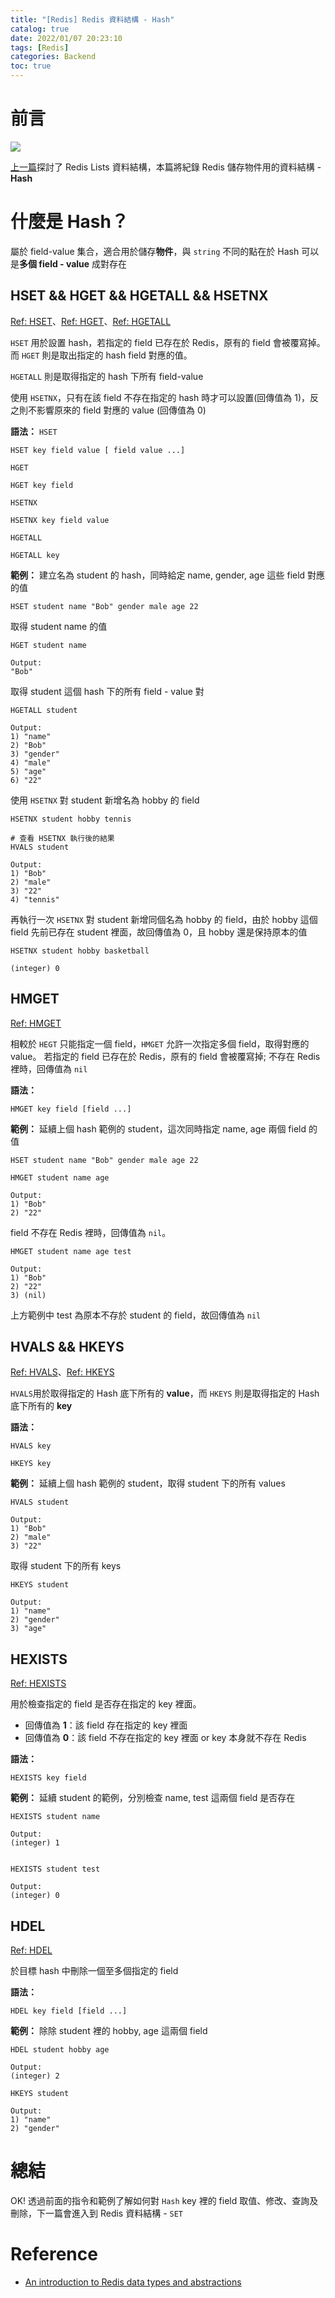 ```yaml
---
title: "[Redis] Redis 資料結構 - Hash"
catalog: true
date: 2022/01/07 20:23:10
tags: [Redis]
categories: Backend
toc: true
---
```

<!-- toc -->

# 前言
![](https://upload.wikimedia.org/wikipedia/en/thumb/6/6b/Redis_Logo.svg/200px-Redis_Logo.svg.png)

[上一篇](https://chentsungyu.github.io/2022/01/06/Database/Redis/%5BRedis%5D%20Redis%20%E8%B3%87%E6%96%99%E7%B5%90%E6%A7%8B%20-%20Lists/)探討了 Redis Lists 資料結構，本篇將紀錄 Redis 儲存物件用的資料結構 - **Hash**

<!-- more -->

# 什麼是 Hash？
屬於 field-value 集合，適合用於儲存**物件**，與 `string` 不同的點在於 Hash 可以是**多個 field - value** 成對存在

## HSET && HGET && HGETALL && HSETNX
[Ref: HSET](https://redis.io/commands/hset/)、[Ref: HGET](https://redis.io/commands/hget/)、[Ref: HGETALL](https://redis.io/commands/hgetall/)

`HSET` 用於設置 hash，若指定的 field 已存在於 Redis，原有的 field 會被覆寫掉。而 `HGET` 則是取出指定的 hash field 對應的值。

`HGETALL` 則是取得指定的 hash 下所有 field-value

使用 `HSETNX`，只有在該 field 不存在指定的 hash 時才可以設置(回傳值為 1)，反之則不影響原來的 field 對應的 value (回傳值為 0)

**語法：**
`HSET`
```
HSET key field value [ field value ...]
```

`HGET`
```
HGET key field 
```

`HSETNX`
```
HSETNX key field value
```

`HGETALL`
```
HGETALL key
```


**範例：**
建立名為 student 的 hash，同時給定 name, gender, age 這些 field 對應的值
```
HSET student name "Bob" gender male age 22
```

取得 student name 的值
```
HGET student name

Output:
"Bob"
```

取得 student 這個 hash 下的所有 field - value 對
```
HGETALL student

Output:
1) "name"
2) "Bob"
3) "gender"
4) "male"
5) "age"
6) "22"
```

使用 `HSETNX` 對 student 新增名為 hobby 的 field
```
HSETNX student hobby tennis

# 查看 HSETNX 執行後的結果
HVALS student

Output:
1) "Bob"
2) "male"
3) "22"
4) "tennis"
```

再執行一次 `HSETNX` 對 student 新增同個名為 hobby 的 field，由於 hobby 這個 field 先前已存在 student 裡面，故回傳值為 0，且 hobby 還是保持原本的值
```
HSETNX student hobby basketball

(integer) 0
```

## HMGET
[Ref: HMGET](https://redis.io/commands/hmget/)

相較於 `HEGT` 只能指定一個 field，`HMGET` 允許一次指定多個 field，取得對應的 value。 若指定的 field 已存在於 Redis，原有的 field 會被覆寫掉; 不存在 Redis 裡時，回傳值為 `nil`

**語法：**
```
HMGET key field [field ...]
```

**範例：**
延續上個 hash 範例的 student，這次同時指定 name, age 兩個 field 的值
```
HSET student name "Bob" gender male age 22

HMGET student name age

Output:
1) "Bob"
2) "22"
```

field 不存在 Redis 裡時，回傳值為 `nil`。
```
HMGET student name age test

Output:
1) "Bob"
2) "22"
3) (nil)
```
上方範例中 test 為原本不存於 student 的 field，故回傳值為 `nil`

## HVALS && HKEYS
[Ref: HVALS](https://redis.io/commands/hvals/)、[Ref: HKEYS](https://redis.io/commands/hkeys/)

`HVALS`用於取得指定的 Hash 底下所有的 **value**，而 `HKEYS` 則是取得指定的 Hash 底下所有的 **key**

**語法：**
```
HVALS key

HKEYS key
```

**範例：**
延續上個 hash 範例的 student，取得 student 下的所有 values
```
HVALS student

Output:
1) "Bob"
2) "male"
3) "22"
```

取得 student 下的所有 keys
```
HKEYS student

Output:
1) "name"
2) "gender"
3) "age"
```

## HEXISTS
[Ref: HEXISTS](https://redis.io/commands/hexists/)

用於檢查指定的 field 是否存在指定的 key 裡面。

- 回傳值為 **1**：該 field 存在指定的 key 裡面
- 回傳值為 **0**：該 field 不存在指定的 key 裡面 or key 本身就不存在 Redis

**語法：**
```
HEXISTS key field
```

**範例：**
延續 student 的範例，分別檢查 name, test 這兩個 field 是否存在
```
HEXISTS student name

Output:
(integer) 1


HEXISTS student test

Output:
(integer) 0
```

## HDEL
[Ref: HDEL](https://redis.io/commands/hdel/)

於目標 hash 中刪除一個至多個指定的 field

**語法：**
```
HDEL key field [field ...]
```

**範例：**
除除 student 裡的 hobby, age 這兩個 field 
```
HDEL student hobby age

Output:
(integer) 2

HKEYS student

Output:
1) "name"
2) "gender"
```

# 總結
OK! 透過前面的指令和範例了解如何對 `Hash` key 裡的 field 取值、修改、查詢及刪除，下一篇會進入到 Redis 資料結構 - `SET`

# Reference
- [An introduction to Redis data types and abstractions](https://redis.io/topics/data-types-intro)
